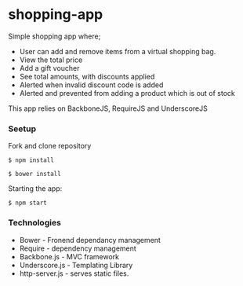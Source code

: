 # shopping-app

Simple shopping app where; 

- User can add and remove items from a virtual shopping bag.
- View the total price
- Add a gift voucher 
- See total amounts, with discounts applied
- Alerted when invalid discount code is added
- Alerted and prevented from adding a product which is out of stock

This app relies on BackboneJS, RequireJS and UnderscoreJS

### Seetup

Fork and clone repository 

	$ npm install 

	$ bower install 

Starting the app: 

	$ npm start 

### Technologies 

* Bower - Fronend dependancy management 
* Require - dependency management 
* Backbone.js - MVC framework 
* Underscore.js - Templating Library 
* http-server.js - serves static files.
